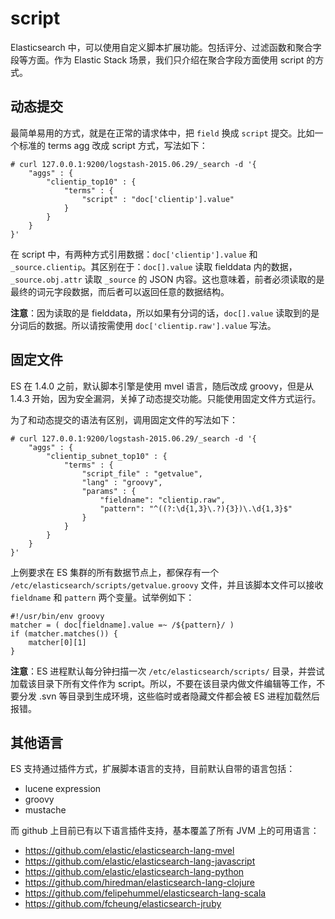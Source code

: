 # script

Elasticsearch 中，可以使用自定义脚本扩展功能。包括评分、过滤函数和聚合字段等方面。作为 Elastic Stack 场景，我们只介绍在聚合字段方面使用 script 的方式。

## 动态提交

最简单易用的方式，就是在正常的请求体中，把 `field` 换成 `script` 提交。比如一个标准的 terms agg 改成 script 方式，写法如下：

```
# curl 127.0.0.1:9200/logstash-2015.06.29/_search -d '{
    "aggs" : {
        "clientip_top10" : {
            "terms" : {
                "script" : "doc['clientip'].value"
            }
        }
    }
}'
```

在 script 中，有两种方式引用数据：`doc['clientip'].value` 和 `_source.clientip`。其区别在于：`doc[].value` 读取 fielddata 内的数据，`_source.obj.attr` 读取 `_source` 的 JSON 内容。这也意味着，前者必须读取的是最终的词元字段数据，而后者可以返回任意的数据结构。

**注意**：因为读取的是 fielddata，所以如果有分词的话，`doc[].value` 读取到的是分词后的数据。所以请按需使用 `doc['clientip.raw'].value` 写法。

## 固定文件

ES 在 1.4.0 之前，默认脚本引擎是使用 mvel 语言，随后改成 groovy，但是从 1.4.3 开始，因为安全漏洞，关掉了动态提交功能。只能使用固定文件方式运行。

为了和动态提交的语法有区别，调用固定文件的写法如下：

```
# curl 127.0.0.1:9200/logstash-2015.06.29/_search -d '{
    "aggs" : {
        "clientip_subnet_top10" : {
            "terms" : {
                "script_file" : "getvalue",
                "lang" : "groovy",
                "params" : {
                    "fieldname": "clientip.raw",
                    "pattern": "^((?:\d{1,3}\.?){3})\.\d{1,3}$"
                }
            }
        }
    }
}'
```

上例要求在 ES 集群的所有数据节点上，都保存有一个 `/etc/elasticsearch/scripts/getvalue.groovy` 文件，并且该脚本文件可以接收 `fieldname` 和 `pattern` 两个变量。试举例如下：

```
#!/usr/bin/env groovy
matcher = ( doc[fieldname].value =~ /${pattern}/ )
if (matcher.matches()) {
    matcher[0][1]
}
```

**注意**：ES 进程默认每分钟扫描一次 `/etc/elasticsearch/scripts/` 目录，并尝试加载该目录下所有文件作为 script。所以，不要在该目录内做文件编辑等工作，不要分发 .svn 等目录到生成环境，这些临时或者隐藏文件都会被 ES 进程加载然后报错。

## 其他语言

ES 支持通过插件方式，扩展脚本语言的支持，目前默认自带的语言包括：

* lucene expression
* groovy
* mustache

而 github 上目前已有以下语言插件支持，基本覆盖了所有 JVM 上的可用语言：

* <https://github.com/elastic/elasticsearch-lang-mvel>
* <https://github.com/elastic/elasticsearch-lang-javascript>
* <https://github.com/elastic/elasticsearch-lang-python>
* <https://github.com/hiredman/elasticsearch-lang-clojure>
* <https://github.com/felipehummel/elasticsearch-lang-scala>
* <https://github.com/fcheung/elasticsearch-jruby>
